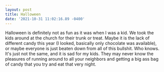 ```yaml
--- 
layout: post 
title: Halloween 
date: '2021-10-31 11:02:16.89 -0400' 
--- 
```

Halloween is definitely not as fun as it was when I was a kid. We took the kids around at the church for their 
trunk or treat. Maybe it is the lack of different candy this year (I looked, basically only chocolate was 
available), or maybe everyone is just beaten down from all of this bullshit. Who knows. It's just not the same, 
and it is sad for my kids. They may never know the pleasures of running around to all your neighbors and getting 
a big ass bag of candy that you try and eat that very night. 
